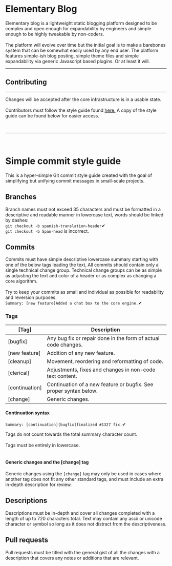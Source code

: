 <h1>Elementary Blog</h1>
<p>
Elementary blog is a lightweight static blogging platform designed to be complex and open enough for expandability by engineers and
simple enough to be highly tweakable by non-coders.
<br><br>
The platform will evolve over time but the initial goal is to make a barebones system that can be somewhat easily used by any end
user. The platform features simple-ish blog posting, simple theme files and simple expandability via generic Javascript based plugins.
Or at least it will.
</p>
<hr>
<h2>Contributing</h2>
<hr>
<p>
Changes will be accepted after the core infrastructure is in a usable state.
<br><br>
Contributors must follow the style guide found <a href="https://github.com/DavidMcKissick/Simple-commit-style-guide">here.</a> A copy
of the style guide can be found below for easier access.
</p>
<br>
<hr>
<br>

# Simple commit style guide
This is a hyper-simple Git commit style guide created with the goal of simplifying but unifying commit messages in small-scale
projects.

## Branches
Branch names must not exceed 35 characters and must be formatted in a descriptive and readable manner in lowercase text, words should
be linked by dashes:
<br>``git checkout -b spanish-translation-header``✔
<br>``git checkout -b Span-head`` is incorrect.

## Commits
Commits must have simple descriptive lowercase summary starting with one of the below tags leading the text, 
All commits should contain only a single technical change group. Technical change groups can be as simple as adjusting the text and
color of a header or as complex as changing a core algorithm. 
<br><br>
Try to keep your commits as small and individual as possible for readability and reversion purposes.
<br>
``Summary: [new feature]Added a chat box to the core engine.``✔
### Tags
|[Tag]           |  Description | 
|----------------|-----|
|[bugfix]        |  Any bug fix or repair done in the form of actual code changes. |
|[new feature]   |  Addition of any new feature.|
|[cleanup]       |  Movement, reordering and reformatting of code. |
|[clerical]      |  Adjustments, fixes and changes in non-code text content. |
|[continuation]  |  Continuation of a new feature or bugfix. See proper syntax below. |
|[change]        |  Generic changes. |
#### Continuation syntax
``Summary: [continuation][bugfix]finalized #1327 fix.``✔

Tags do not count towards the total summary character count.
<br><br>
Tags must be entirely in lowercase.
<br><br>

#### Generic changes and the [change] tag
Generic changes using the ``[change]`` tag may only be used in cases where another tag does not fit any other standard tags, and must include an extra in-depth description for review.

## Descriptions
Descriptions must be in-depth and cover all changes completed with a length of up to 720 characters total. Text may contain 
any ascii or unicode character or symbol so long as it does not distract from the descriptiveness.

## Pull requests
Pull requests must be titled with the general gist of all the changes with a description that covers any notes or additions
that are relevant.
